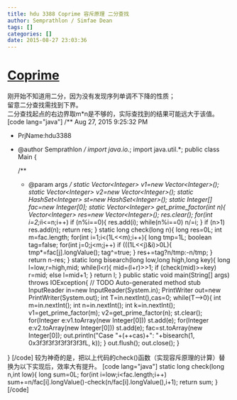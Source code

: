 ```yaml
---
title: hdu 3388 Coprime 容斥原理 二分查找
author: Semprathlon / Simfae Dean
tags: []
categories: []
date: 2015-08-27 23:03:36
---
```

[Coprime](http://acm.hdu.edu.cn/showproblem.php?pid=3388)
====
刚开始不知道用二分，因为没有发现序列单调不下降的性质；   
留意二分查找需找到下界。   
二分查找起点的右边界取m*n是不够的，实际查找到的结果可能远大于该值。   
[code lang="java"]
/** Aug 27, 2015 9:25:32 PM
 * PrjName:hdu3388
 * @author Semprathlon
 */
import java.io.*;
import java.util.*;
public class Main {

    /**
     * @param args
     */
    static Vector&lt;Integer&gt; v1=new Vector&lt;Integer&gt;();
    static Vector&lt;Integer&gt; v2=new Vector&lt;Integer&gt;();
    static HashSet&lt;Integer&gt; st=new HashSet&lt;Integer&gt;();
    static Integer[] fac=new Integer[0];
    static Vector&lt;Integer&gt; get_prime_factor(int n){
        Vector&lt;Integer&gt; res=new Vector&lt;Integer&gt;();
        res.clear();
        for(int i=2;i*i&lt;=n;i++)
            if (n%i==0){
                res.add(i);
                while(n%i==0)
                    n/=i;
            }
        if (n&gt;1) res.add(n);
        return res;
    }
    static long check(long n){
        long res=0L;
        int m=fac.length;
        for(int i=1;i&lt;(1L&lt;&lt;m);i++){
            long tmp=1L;
            boolean tag=false;
            for(int j=0;j&lt;m;j++)
                if (((1L&lt;&lt;j)&amp;i)&gt;0L){
                    tmp*=fac[j].longValue();
                    tag^=true;
                }
            res+=tag?n/tmp:-n/tmp;
        }
        return n-res;
    }
    static long bisearch(long low,long high,long key){
        long l=low,r=high,mid;
        while(l&lt;r){
            mid=(l+r)&gt;&gt;1;
            if (check(mid)&gt;=key)
                r=mid;
            else
                l=mid+1;
        }
        return l;
    }
    public static void main(String[] args) throws IOException{
        // TODO Auto-generated method stub
        InputReader in=new InputReader(System.in);
        PrintWriter out=new PrintWriter(System.out);
        int T=in.nextInt(),cas=0;
        while(T--&gt;0){
            int m=in.nextInt();
            int n=in.nextInt();
            int k=in.nextInt();
            v1=get_prime_factor(m);
            v2=get_prime_factor(n);
            st.clear();
            for(Integer e:v1.toArray(new Integer[0]))
                st.add(e);
            for(Integer e:v2.toArray(new Integer[0]))
                st.add(e);
            fac=st.toArray(new Integer[0]);
            out.println(&quot;Case &quot;+(++cas)+&quot;: &quot;+bisearch(1, 0x3f3f3f3f3f3f3f3fL, k));
        }
        out.flush();
        out.close();
    }

}
[/code]
较为神奇的是，把以上代码的check()函数（实现容斥原理的计算）替换为以下实现后，效率大有提升。
[code lang="java"]
static long check(long n,int low){
        long sum=0L;
        for(int i=low;i&lt;fac.length;i++)
            sum+=n/fac[i].longValue()-check(n/fac[i].longValue(),i+1);
        return sum;
    }
[/code]